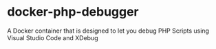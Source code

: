 # docker-php-debugger
A Docker container that is designed to let you debug PHP Scripts using Visual Studio Code and XDebug

